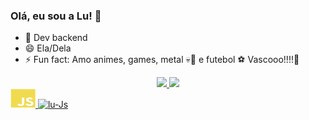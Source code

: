 ### Olá, eu sou a Lu! 👋
- 🔭  Dev backend
- 😄 Ela/Dela
- ⚡ Fun fact: Amo animes, games, metal 💀🎸 e futebol ⚽ Vascooo!!!!💢

<div align="center">
  <a href="https://github.com/lferreir4">
  <img height="180em" src="https://github-readme-stats.vercel.app/api?username=lferreir4"&show_icons=true&theme=chartreusedarkt&include_all_commits=true&count_private=true"/>
  <img height="180em" src="https://github-readme-stats.vercel.app/api/top-langs/?username=lferreir4"&layout=compact&langs_count=7&theme=chartreuse-dark"/>
</div>

 <img align="center-left" alt="lu-Js" height="30" width="40" src="https://raw.githubusercontent.com/devicons/devicon/master/icons/javascript/javascript-plain.svg">
 <img align="center-left" alt="lu-Js" height="60" width="80" <img src="https://cdn.jsdelivr.net/gh/devicons/devicon/icons/nodejs/nodejs-original-wordmark.svg" />
  



